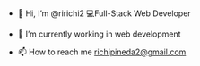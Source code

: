 - 👋 Hi, I’m @ririchi2  💻Full-Stack Web Developer
<!--- - 👀 I’m interested in ... --->
- 🌱 I’m currently working in web development
<!--- - 💞️ I’m looking to collaborate on ... --->
- 📫 How to reach me richipineda2@gmail.com

<!---
ririchi2/ririchi2 is a ✨ special ✨ repository because its `README.md` (this file) appears on your GitHub profile.
You can click the Preview link to take a look at your changes.
--->
